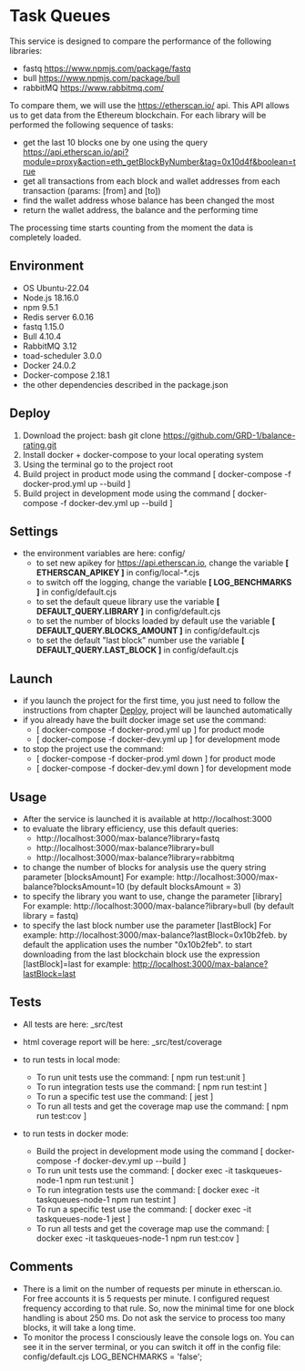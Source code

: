 # Task Queues
This service is designed to compare the performance of the following libraries:
* fastq https://www.npmjs.com/package/fastq
* bull https://www.npmjs.com/package/bull
* rabbitMQ https://www.rabbitmq.com/

To compare them, we will use the https://etherscan.io/ api. This API allows us to get data from the Ethereum blockchain.
For each library will be performed the following sequence of tasks: 
* get the last 10 blocks one by one using the query https://api.etherscan.io/api?module=proxy&action=eth_getBlockByNumber&tag=0x10d4f&boolean=true
* get all transactions from each block and wallet addresses from each transaction (params: [from] and [to])
* find the wallet address whose balance has been changed the most
* return the wallet address, the balance and the performing time  

The processing time starts counting from the moment the data is completely loaded. 

## Environment

- OS Ubuntu-22.04
- Node.js 18.16.0
- npm 9.5.1
- Redis server 6.0.16
- fastq 1.15.0
- Bull 4.10.4
- RabbitMQ 3.12
- toad-scheduler 3.0.0
- Docker 24.0.2
- Docker-compose 2.18.1
- the other dependencies described in the package.json

## Deploy <a id="deploy"></a>

1. Download the project: bash git clone https://github.com/GRD-1/balance-rating.git
2. Install docker + docker-compose to your local operating system
3. Using the terminal go to the project root
4. Build project in product mode using the command [ docker-compose -f docker-prod.yml up --build ]
5. Build project in development mode using the command [ docker-compose -f docker-dev.yml up --build ]

## Settings

* the environment variables are here: config/
  * to set new apikey for https://api.etherscan.io, change the variable __[ ETHERSCAN_APIKEY ]__ in config/local-*.cjs
  * to switch off the logging, change the variable __[ LOG_BENCHMARKS ]__ in config/default.cjs
  * to set the default queue library use the variable __[ DEFAULT_QUERY.LIBRARY ]__ in config/default.cjs
  * to set the number of blocks loaded by default use the variable __[ DEFAULT_QUERY.BLOCKS_AMOUNT ]__ in config/default.cjs
  * to set the default "last block" number use the variable __[ DEFAULT_QUERY.LAST_BLOCK ]__ in config/default.cjs

## Launch 

* if you launch the project for the first time, you just need to follow the instructions from chapter [Deploy](#deploy), 
project will be launched automatically
* if you already have the built docker image set use the command:
  * [ docker-compose -f docker-prod.yml up ] for product mode
  * [ docker-compose -f docker-dev.yml up ] for development mode
* to stop the project use the command:
  * [ docker-compose -f docker-prod.yml down ] for product mode
  * [ docker-compose -f docker-dev.yml down ] for development mode

## Usage

* After the service is launched it is available at http://localhost:3000
* to evaluate the library efficiency, use this default queries: 
  * http://localhost:3000/max-balance?library=fastq
  * http://localhost:3000/max-balance?library=bull
  * http://localhost:3000/max-balance?library=rabbitmq
* to change the number of blocks for analysis use the query string parameter [blocksAmount]
  For example: http://localhost:3000/max-balance?blocksAmount=10 (by default blocksAmount = 3)
* to specify the library you want to use, change the parameter [library]
  For example: http://localhost:3000/max-balance?library=bull (by default library = fastq)
* to specify the last block number use the parameter [lastBlock]
  For example: http://localhost:3000/max-balance?lastBlock=0x10b2feb. 
  by default the application uses the number "0x10b2feb". 
  to start downloading from the last blockchain block use the expression [lastBlock]=last
  for example: <a href = "http://localhost:3000/max-balance?lastBlock=last">http://localhost:3000/max-balance?lastBlock=last</a>

## Tests

* All tests are here: _src/test
* html coverage report will be here: _src/test/coverage

* to run tests in local mode:
  * To run unit tests use the command: [ npm run test:unit ]
  * To run integration tests use the command: [ npm run test:int ]
  * To run a specific test use the command: [ jest <pathToSpecificTest> ]
  * To run all tests and get the coverage map use the command: [ npm run test:cov ]

* to run tests in docker mode:
  * Build the project in development mode using the command [ docker-compose -f docker-dev.yml up --build ]
  * To run unit tests use the command: [ docker exec -it taskqueues-node-1 npm run test:unit ]
  * To run integration tests use the command: [ docker exec -it taskqueues-node-1 npm run test:int ]
  * To run a specific test use the command: [ docker exec -it taskqueues-node-1 jest <pathToSpecificTest> ]
  * To run all tests and get the coverage map use the command: [ docker exec -it taskqueues-node-1 npm run test:cov ]

## Comments

* There is a limit on the number of requests per minute in etherscan.io. For free accounts it is 5 requests per minute. 
I configured request frequency according to that rule. So, now the minimal time for one block handling is about 250 ms. 
Do not ask the service to process too many blocks, it will take a long time. 
* To monitor the process I consciously leave the console logs on. You can see it in the server terminal, 
or you can switch it off in the config file: config/default.cjs LOG_BENCHMARKS = 'false';   
